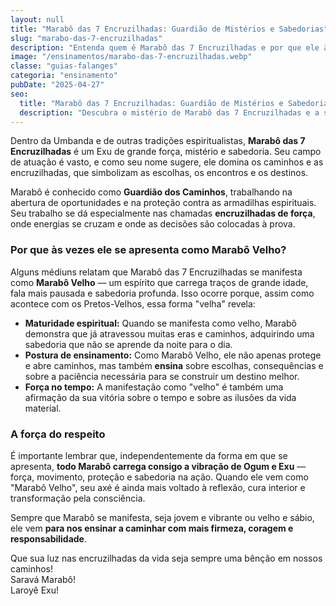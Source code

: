 ```yaml
---
layout: null
title: "Marabô das 7 Encruzilhadas: Guardião de Mistérios e Sabedorias"
slug: "marabo-das-7-encruzilhadas"
description: "Entenda quem é Marabô das 7 Encruzilhadas e por que ele às vezes se manifesta como Marabô Velho nos terreiros de Umbanda."
image: "/ensinamentos/marabo-das-7-encruzilhadas.webp"
classe: "guias-falanges"
categoria: "ensinamento"
pubDate: "2025-04-27"
seo:
  title: "Marabô das 7 Encruzilhadas: Guardião de Mistérios e Sabedorias"
  description: "Descubra o mistério de Marabô das 7 Encruzilhadas e a sabedoria de sua manifestação como Marabô Velho na Umbanda."
---
```



Dentro da Umbanda e de outras tradições espiritualistas, **Marabô das 7 Encruzilhadas** é um Exu de grande força, mistério e sabedoria. Seu campo de atuação é vasto, e como seu nome sugere, ele domina os caminhos e as encruzilhadas, que simbolizam as escolhas, os encontros e os destinos.

Marabô é conhecido como **Guardião dos Caminhos**, trabalhando na abertura de oportunidades e na proteção contra as armadilhas espirituais. Seu trabalho se dá especialmente nas chamadas **encruzilhadas de força**, onde energias se cruzam e onde as decisões são colocadas à prova.

### Por que às vezes ele se apresenta como Marabô Velho?

Alguns médiuns relatam que Marabô das 7 Encruzilhadas se manifesta como **Marabô Velho** — um espírito que carrega traços de grande idade, fala mais pausada e sabedoria profunda. Isso ocorre porque, assim como acontece com os Pretos-Velhos, essa forma "velha" revela:

- **Maturidade espiritual:** Quando se manifesta como velho, Marabô demonstra que já atravessou muitas eras e caminhos, adquirindo uma sabedoria que não se aprende da noite para o dia.
- **Postura de ensinamento:** Como Marabô Velho, ele não apenas protege e abre caminhos, mas também **ensina** sobre escolhas, consequências e sobre a paciência necessária para se construir um destino melhor.
- **Força no tempo:** A manifestação como "velho" é também uma afirmação da sua vitória sobre o tempo e sobre as ilusões da vida material.

### A força do respeito

É importante lembrar que, independentemente da forma em que se apresenta, **todo Marabô carrega consigo a vibração de Ogum e Exu** — força, movimento, proteção e sabedoria na ação. Quando ele vem como "Marabô Velho", seu axé é ainda mais voltado à reflexão, cura interior e transformação pela consciência.

Sempre que Marabô se manifesta, seja jovem e vibrante ou velho e sábio, ele vem **para nos ensinar a caminhar com mais firmeza, coragem e responsabilidade**.

Que sua luz nas encruzilhadas da vida seja sempre uma bênção em nossos caminhos!  
Saravá Marabô!  
Laroyê Exu!

